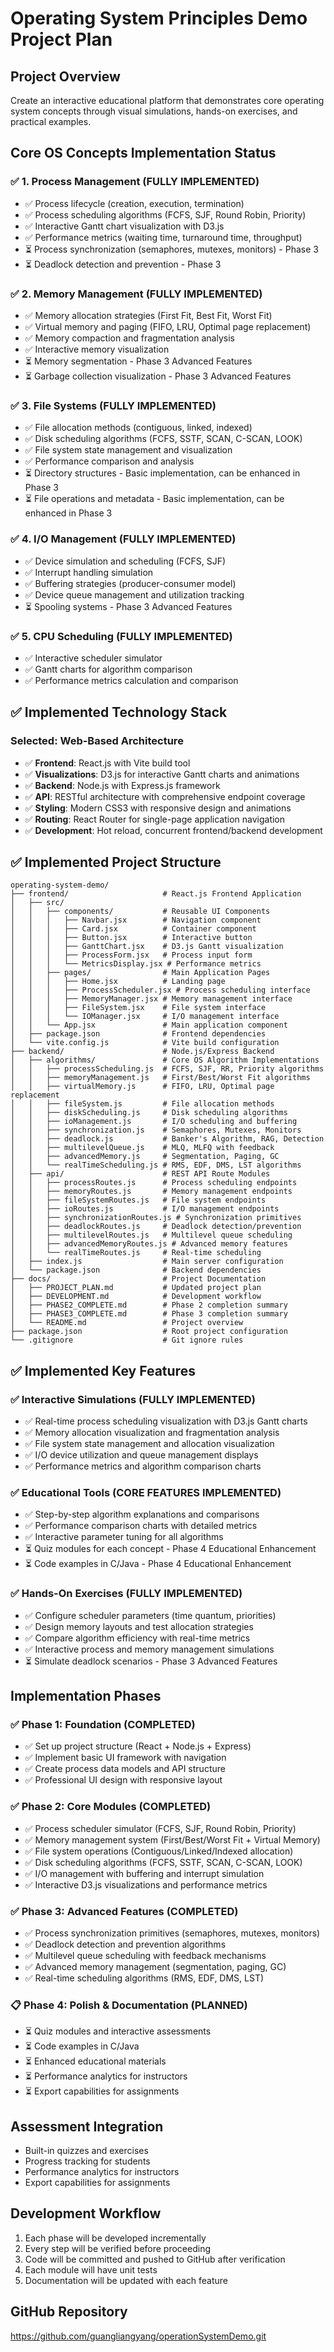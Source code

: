# Operating System Principles Demo Project Plan

## Project Overview
Create an interactive educational platform that demonstrates core operating system concepts through visual simulations, hands-on exercises, and practical examples.

## Core OS Concepts Implementation Status

### ✅ 1. Process Management (FULLY IMPLEMENTED)
- ✅ Process lifecycle (creation, execution, termination)
- ✅ Process scheduling algorithms (FCFS, SJF, Round Robin, Priority)
- ✅ Interactive Gantt chart visualization with D3.js
- ✅ Performance metrics (waiting time, turnaround time, throughput)
- ⏳ Process synchronization (semaphores, mutexes, monitors) - Phase 3
- ⏳ Deadlock detection and prevention - Phase 3

### ✅ 2. Memory Management (FULLY IMPLEMENTED)
- ✅ Memory allocation strategies (First Fit, Best Fit, Worst Fit)
- ✅ Virtual memory and paging (FIFO, LRU, Optimal page replacement)
- ✅ Memory compaction and fragmentation analysis
- ✅ Interactive memory visualization
- ⏳ Memory segmentation - Phase 3 Advanced Features
- ⏳ Garbage collection visualization - Phase 3 Advanced Features

### ✅ 3. File Systems (FULLY IMPLEMENTED)
- ✅ File allocation methods (contiguous, linked, indexed)
- ✅ Disk scheduling algorithms (FCFS, SSTF, SCAN, C-SCAN, LOOK)
- ✅ File system state management and visualization
- ✅ Performance comparison and analysis
- ⏳ Directory structures - Basic implementation, can be enhanced in Phase 3
- ⏳ File operations and metadata - Basic implementation, can be enhanced in Phase 3

### ✅ 4. I/O Management (FULLY IMPLEMENTED)
- ✅ Device simulation and scheduling (FCFS, SJF)
- ✅ Interrupt handling simulation
- ✅ Buffering strategies (producer-consumer model)
- ✅ Device queue management and utilization tracking
- ⏳ Spooling systems - Phase 3 Advanced Features

### ✅ 5. CPU Scheduling (FULLY IMPLEMENTED)
- ✅ Interactive scheduler simulator
- ✅ Gantt charts for algorithm comparison
- ✅ Performance metrics calculation and comparison

## ✅ Implemented Technology Stack

### **Selected: Web-Based Architecture**
- ✅ **Frontend**: React.js with Vite build tool
- ✅ **Visualizations**: D3.js for interactive Gantt charts and animations
- ✅ **Backend**: Node.js with Express.js framework
- ✅ **API**: RESTful architecture with comprehensive endpoint coverage
- ✅ **Styling**: Modern CSS3 with responsive design and animations
- ✅ **Routing**: React Router for single-page application navigation
- ✅ **Development**: Hot reload, concurrent frontend/backend development

## ✅ Implemented Project Structure

```
operating-system-demo/
├── frontend/                     # React.js Frontend Application
│   ├── src/
│   │   ├── components/           # Reusable UI Components
│   │   │   ├── Navbar.jsx        # Navigation component
│   │   │   ├── Card.jsx          # Container component
│   │   │   ├── Button.jsx        # Interactive button
│   │   │   ├── GanttChart.jsx    # D3.js Gantt visualization
│   │   │   ├── ProcessForm.jsx   # Process input form
│   │   │   └── MetricsDisplay.jsx # Performance metrics
│   │   ├── pages/                # Main Application Pages
│   │   │   ├── Home.jsx          # Landing page
│   │   │   ├── ProcessScheduler.jsx # Process scheduling interface
│   │   │   ├── MemoryManager.jsx # Memory management interface
│   │   │   ├── FileSystem.jsx    # File system interface
│   │   │   └── IOManager.jsx     # I/O management interface
│   │   └── App.jsx               # Main application component
│   ├── package.json              # Frontend dependencies
│   └── vite.config.js            # Vite build configuration
├── backend/                      # Node.js/Express Backend
│   ├── algorithms/               # Core OS Algorithm Implementations
│   │   ├── processScheduling.js  # FCFS, SJF, RR, Priority algorithms
│   │   ├── memoryManagement.js   # First/Best/Worst Fit algorithms
│   │   ├── virtualMemory.js      # FIFO, LRU, Optimal page replacement
│   │   ├── fileSystem.js         # File allocation methods
│   │   ├── diskScheduling.js     # Disk scheduling algorithms
│   │   ├── ioManagement.js       # I/O scheduling and buffering
│   │   ├── synchronization.js    # Semaphores, Mutexes, Monitors
│   │   ├── deadlock.js           # Banker's Algorithm, RAG, Detection
│   │   ├── multilevelQueue.js    # MLQ, MLFQ with feedback
│   │   ├── advancedMemory.js     # Segmentation, Paging, GC
│   │   └── realTimeScheduling.js # RMS, EDF, DMS, LST algorithms
│   ├── api/                      # REST API Route Modules
│   │   ├── processRoutes.js      # Process scheduling endpoints
│   │   ├── memoryRoutes.js       # Memory management endpoints
│   │   ├── fileSystemRoutes.js   # File system endpoints
│   │   ├── ioRoutes.js           # I/O management endpoints
│   │   ├── synchronizationRoutes.js # Synchronization primitives
│   │   ├── deadlockRoutes.js     # Deadlock detection/prevention
│   │   ├── multilevelRoutes.js   # Multilevel queue scheduling
│   │   ├── advancedMemoryRoutes.js # Advanced memory features
│   │   └── realTimeRoutes.js     # Real-time scheduling
│   ├── index.js                  # Main server configuration
│   └── package.json              # Backend dependencies
├── docs/                         # Project Documentation
│   ├── PROJECT_PLAN.md           # Updated project plan
│   ├── DEVELOPMENT.md            # Development workflow
│   ├── PHASE2_COMPLETE.md        # Phase 2 completion summary
│   ├── PHASE3_COMPLETE.md        # Phase 3 completion summary
│   └── README.md                 # Project overview
├── package.json                  # Root project configuration
└── .gitignore                    # Git ignore rules
```

## ✅ Implemented Key Features

### ✅ Interactive Simulations (FULLY IMPLEMENTED)
- ✅ Real-time process scheduling visualization with D3.js Gantt charts
- ✅ Memory allocation visualization and fragmentation analysis
- ✅ File system state management and allocation visualization
- ✅ I/O device utilization and queue management displays
- ✅ Performance metrics and algorithm comparison charts

### ✅ Educational Tools (CORE FEATURES IMPLEMENTED)
- ✅ Step-by-step algorithm explanations and comparisons
- ✅ Performance comparison charts with detailed metrics
- ✅ Interactive parameter tuning for all algorithms
- ⏳ Quiz modules for each concept - Phase 4 Educational Enhancement
- ⏳ Code examples in C/Java - Phase 4 Educational Enhancement

### ✅ Hands-On Exercises (FULLY IMPLEMENTED)
- ✅ Configure scheduler parameters (time quantum, priorities)
- ✅ Design memory layouts and test allocation strategies
- ✅ Compare algorithm efficiency with real-time metrics
- ✅ Interactive process and memory management simulations
- ⏳ Simulate deadlock scenarios - Phase 3 Advanced Features

## Implementation Phases

### ✅ Phase 1: Foundation (COMPLETED)
- ✅ Set up project structure (React + Node.js + Express)
- ✅ Implement basic UI framework with navigation
- ✅ Create process data models and API structure
- ✅ Professional UI design with responsive layout

### ✅ Phase 2: Core Modules (COMPLETED)
- ✅ Process scheduler simulator (FCFS, SJF, Round Robin, Priority)
- ✅ Memory management system (First/Best/Worst Fit + Virtual Memory)
- ✅ File system operations (Contiguous/Linked/Indexed allocation)
- ✅ Disk scheduling algorithms (FCFS, SSTF, SCAN, C-SCAN, LOOK)
- ✅ I/O management with buffering and interrupt simulation
- ✅ Interactive D3.js visualizations and performance metrics

### ✅ Phase 3: Advanced Features (COMPLETED)
- ✅ Process synchronization primitives (semaphores, mutexes, monitors)
- ✅ Deadlock detection and prevention algorithms
- ✅ Multilevel queue scheduling with feedback mechanisms
- ✅ Advanced memory management (segmentation, paging, GC)
- ✅ Real-time scheduling algorithms (RMS, EDF, DMS, LST)

### 📋 Phase 4: Polish & Documentation (PLANNED)
- ⏳ Quiz modules and interactive assessments
- ⏳ Code examples in C/Java
- ⏳ Enhanced educational materials
- ⏳ Performance analytics for instructors
- ⏳ Export capabilities for assignments

## Assessment Integration
- Built-in quizzes and exercises
- Progress tracking for students
- Performance analytics for instructors
- Export capabilities for assignments

## Development Workflow
1. Each phase will be developed incrementally
2. Every step will be verified before proceeding
3. Code will be committed and pushed to GitHub after verification
4. Each module will have unit tests
5. Documentation will be updated with each feature

## GitHub Repository
https://github.com/guangliangyang/operationSystemDemo.git